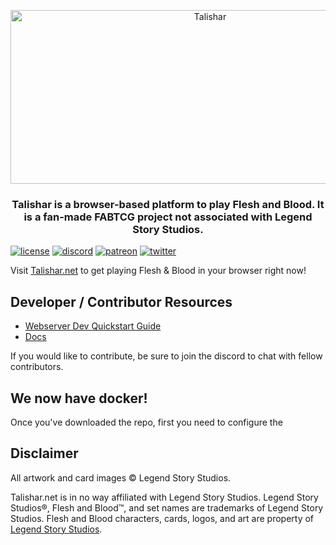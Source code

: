 <p align="center">
  <img src="https://github.com/Talishar/Talishar/blob/main/Images/TalisharLogo.webp?raw=true" width="623" height="278" alt="Talishar" />
</p>

<h3 align="center">Talishar is a browser-based platform to play Flesh and Blood. It is a fan-made FABTCG project not associated with Legend Story Studios.</h3>

[![license](https://flat.badgen.net/github/license/talishar/talishar)](./LICENSE)
[![discord](https://flat.badgen.net/discord/online-members/JykuRkdd5S?icon=discord)](https://discord.gg/JykuRkdd5S)
[![patreon](https://flat.badgen.net/badge/become/a%20patreon/F96854?icon=patreon)](https://www.patreon.com/talishar_online/)
[![twitter](https://flat.badgen.net/twitter/follow/talishar_online?icon=twitter)](https://twitter.com/talishar_online/)

Visit [Talishar.net](https://talishar.net/) to get playing Flesh & Blood in your browser right now!

## Developer / Contributor Resources

- [Webserver Dev Quickstart Guide](https://docs.google.com/document/d/1qVlTrst58iZ_6xD9PkxIgZUiSKzV-S4eTJmK32qzaP0/edit)
- [Docs](https://docs.google.com/document/d/15zRJvMOYnwrFtf-pLW3jwpYEMaUrdnNhlhmfgyE4Rs0)

If you would like to contribute, be sure to join the discord to chat with fellow contributors.

## We now have docker!

Once you've downloaded the repo, first you need to configure the 

## Disclaimer

All artwork and card images © Legend Story Studios.

Talishar.net is in no way affiliated with Legend Story Studios. Legend Story Studios®, Flesh and Blood™, and set names are trademarks of Legend Story Studios. Flesh and Blood characters, cards, logos, and art are property of [Legend Story Studios](https://legendstory.com/).
